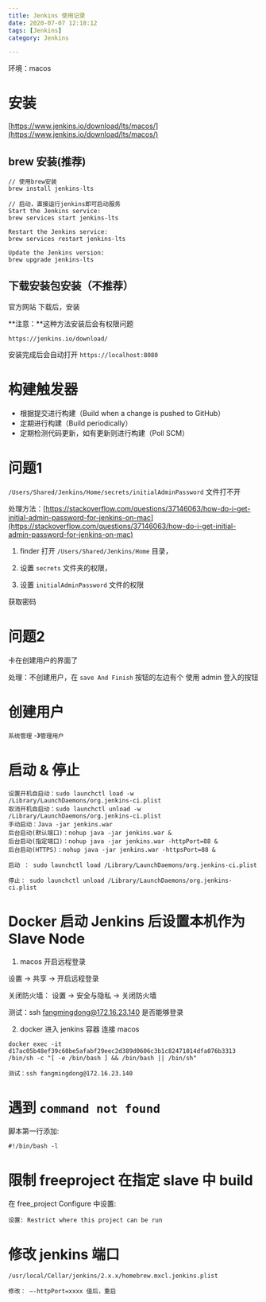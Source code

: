 ```yaml
---
title: Jenkins 使用记录
date: 2020-07-07 12:18:12
tags: [Jenkins]
category: Jenkins

---
```


环境：macos

# 安装 

[https://www.jenkins.io/download/lts/macos/](https://www.jenkins.io/download/lts/macos/)

## brew 安装(推荐)

```
// 使用brew安装
brew install jenkins-lts

// 启动，直接运行jenkins即可启动服务
Start the Jenkins service: 
brew services start jenkins-lts

Restart the Jenkins service: 
brew services restart jenkins-lts

Update the Jenkins version:
brew upgrade jenkins-lts
```

## 下载安装包安装（不推荐）

官方网站 下载后，安装

**注意：**这种方法安装后会有权限问题

```
https://jenkins.io/download/
```

安装完成后会自动打开 `https://localhost:8080` 


# 构建触发器

- 根据提交进行构建（Build when a change is pushed to GitHub）
- 定期进行构建（Build periodically）
- 定期检测代码更新，如有更新则进行构建（Poll SCM）

# 问题1

`/Users/Shared/Jenkins/Home/secrets/initialAdminPassword` 文件打不开

处理方法：[https://stackoverflow.com/questions/37146063/how-do-i-get-initial-admin-password-for-jenkins-on-mac](https://stackoverflow.com/questions/37146063/how-do-i-get-initial-admin-password-for-jenkins-on-mac)

1. finder 打开 `/Users/Shared/Jenkins/Home` 目录，

2. 设置 `secrets` 文件夹的权限，

3. 设置 `initialAdminPassword` 文件的权限

获取密码


# 问题2

卡在创建用户的界面了

处理：不创建用户，在 `save And Finish` 按钮的左边有个 使用 admin 登入的按钮

# 创建用户

`系统管理` -》`管理用户`

# 启动 & 停止

```
设置开机自启动：sudo launchctl load -w /Library/LaunchDaemons/org.jenkins-ci.plist
取消开机自启动：sudo launchctl unload -w /Library/LaunchDaemons/org.jenkins-ci.plist
手动启动：Java -jar jenkins.war
后台启动(默认端口)：nohup java -jar jenkins.war &
后台启动(指定端口)：nohup java -jar jenkins.war -httpPort=88 &
后台启动(HTTPS)：nohup java -jar jenkins.war -httpsPort=88 &

启动 ： sudo launchctl load /Library/LaunchDaemons/org.jenkins-ci.plist

停止： sudo launchctl unload /Library/LaunchDaemons/org.jenkins-ci.plist
```



# Docker 启动 Jenkins 后设置本机作为 Slave Node

1. macos 开启远程登录

设置 -> 共享 -> 开启远程登录

关闭防火墙： 设置 -> 安全与隐私 -> 关闭防火墙

测试：ssh fangmingdong@172.16.23.140 是否能够登录

2. docker 进入 jenkins 容器 连接 macos

```
docker exec -it d17ac05b48ef39c60be5afabf29eec2d389d0606c3b1c82471014dfa076b3313 /bin/sh -c "[ -e /bin/bash ] && /bin/bash || /bin/sh"

测试：ssh fangmingdong@172.16.23.140
```


# 遇到 `command not found`

脚本第一行添加:

```
#!/bin/bash -l
```

# 限制 freeproject 在指定 slave 中 build

在 free_project Configure 中设置:

```
设置: Restrict where this project can be run
```

# 修改 jenkins 端口

```
/usr/local/Cellar/jenkins/2.x.x/homebrew.mxcl.jenkins.plist

修改： —-httpPort=xxxx 值后，重启
```

